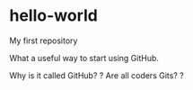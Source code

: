 # hello-world
My first repository

What a useful way to start using GitHub.

Why is it called GitHub? ? Are all coders Gits? ? 
